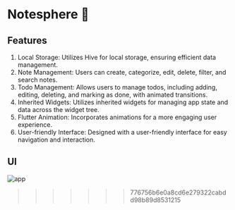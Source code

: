 # Notesphere :memo:

## Features

1. Local Storage: Utilizes Hive for local storage, ensuring efficient data management.    
2. Note Management: Users can create, categorize, edit, delete, filter, and search notes.
3. Todo Management: Allows users to manage todos, including adding, editing, deleting, and marking as done, with animated transitions.
4. Inherited Widgets: Utilizes inherited widgets for managing app state and data across the widget tree.
5. Flutter Animation: Incorporates animations for a more engaging user experience.
6. User-friendly Interface: Designed with a user-friendly interface for easy navigation and interaction.

## UI
![app](https://github.com/user-attachments/assets/0cc68dd5-f789-43db-9a5f-95aef00e7832)
>>>>>>> 776756b6e0a8cd6e279322cabdd98b89d8531215
